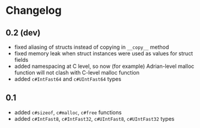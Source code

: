 # Changelog

## 0.2 (dev)
* fixed aliasing of structs instead of copying in `__copy__` method
* fixed memory leak when struct instances were used as values for struct fields
* added namespacing at C level, so now (for example) Adrian-level malloc function
  will not clash with C-level malloc function
* added `c#IntFast64` and `c#UIntFast64` types

## 0.1
* added `c#sizeof`, `c#malloc`, `c#free` functions
* added `c#IntFast8`, `c#IntFast32`, `c#UIntFast8`, `c#UIntFast32` types
